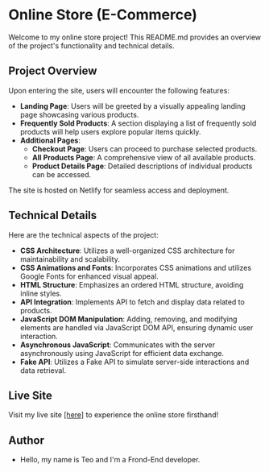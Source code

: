 # Online Store (E-Commerce)

Welcome to my online store project! This README.md provides an overview of the project's functionality and technical details.

## Project Overview

Upon entering the site, users will encounter the following features:

- **Landing Page**: Users will be greeted by a visually appealing landing page showcasing various products.
- **Frequently Sold Products**: A section displaying a list of frequently sold products will help users explore popular items quickly.
- **Additional Pages**:
  - **Checkout Page**: Users can proceed to purchase selected products.
  - **All Products Page**: A comprehensive view of all available products.
  - **Product Details Page**: Detailed descriptions of individual products can be accessed.

The site is hosted on Netlify for seamless access and deployment.

## Technical Details

Here are the technical aspects of the project:

- **CSS Architecture**: Utilizes a well-organized CSS architecture for maintainability and scalability.
- **CSS Animations and Fonts**: Incorporates CSS animations and utilizes Google Fonts for enhanced visual appeal.
- **HTML Structure**: Emphasizes an ordered HTML structure, avoiding inline styles.
- **API Integration**: Implements API to fetch and display data related to products.
- **JavaScript DOM Manipulation**: Adding, removing, and modifying elements are handled via JavaScript DOM API, ensuring dynamic user interaction.
- **Asynchronous JavaScript**: Communicates with the server asynchronously using JavaScript for efficient data exchange.
- **Fake API**: Utilizes a Fake API to simulate server-side interactions and data retrieval.

## Live Site

Visit my live site [[here]](https://main--lucent-seahorse-810ebc.netlify.app/index.html) to experience the online store firsthand!

## Author

- Hello, my name is Teo and I'm a Frond-End developer.
